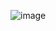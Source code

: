 ![image](https://github.com/MdAdnanSk/BinaryToDecimalConverter/assets/100507498/af4c2363-fe44-4a58-91bd-ac86a539b6ec)
